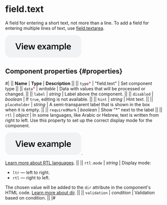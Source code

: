 # field.text

A field for entering a short text, not more than a line. To add a field for entering multiple lines of text, use [field.textarea](field.textarea.md).

[![View example in the sandbox](../_images/buttons/view-example.svg)](https://ya.cc/t/Td071KW53twmp2)

## Component properties {#properties}

#|
|| **Name** | **Type** | **Description** ||
|| `type`<span style="color: red">\*</span> | "field.text" | Set component type ||
|| `data`<span style="color: red">\*</span> | _writable_ | Data with values that will be processed or changed. ||
|| `label` | _string_ | Label above the component. ||
|| `disabled` | _boolean_ | If `true`, editing is not available. ||
|| `hint` | _string_ | Hint text. ||
|| `placeholder` | _string_ | A semi-transparent label that is shown in the box when it is empty. ||
|| `requiredMark` | _boolean_ | Show "\*" next to the label ||
|| `rtl` | _object_ | In some languages, like Arabic or Hebrew, text is written from right to left. Use this property to set up the correct display mode for the component.

[![View example in the sandbox](../_images/buttons/view-example.svg)](https://ya.cc/t/tq6fCNm_3ttFBW).

[Learn more about RTL languages](https://www.w3.org/International/questions/qa-scripts). ||
|| `rtl.mode` | _string_ | Display mode:

- `ltr` — left to right.
- `rtl` — right to left.

The chosen value will be added to the `dir` attribute in the component's HTML code. [Learn more about dir](https://www.w3.org/International/questions/qa-html-dir). ||
|| `validation` | _condition_ | Validation based on condition. ||
|#
